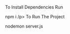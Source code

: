 <span>To Install Dependencies Run</span>
<p>npm i /p>
<span>To Run The Project</span>
<p>nodemon server.js</p>

